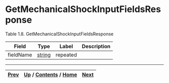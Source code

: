 # GetMechanicalShockInputFieldsResponse

Table 1.8. GetMechanicalShockInputFieldsResponse

Field| Type| Label| Description  
---|---|---|---  
fieldName| [string](ch01s11.md "gRPC Scalar Value Types")| repeated|  
  
  

* * *

[Prev](ch01s03s04.md) | [Up](ch01s03s04.md) / [Contents](index.md) / [Home](../../index.htm)|  [Next](ch01s03s04s03.md)  
---|---|---

